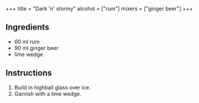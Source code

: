 +++
title = "Dark 'n' stormy"
alcohol = ["rum"]
mixers = ["ginger beer"]
+++

## Ingredients

- 60 ml rum
- 90 ml ginger beer
- lime wedge

## Instructions

1. Build in highball glass over ice.
2. Garnish with a lime wedge.
